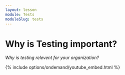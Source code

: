 ```yaml
---
layout: lesson
module: Tests
moduleSlug: tests
---
```


# Why is Testing important?
_Why is testing relevent for your organization?_

{% include options/ondemand/youtube_embed.html %}